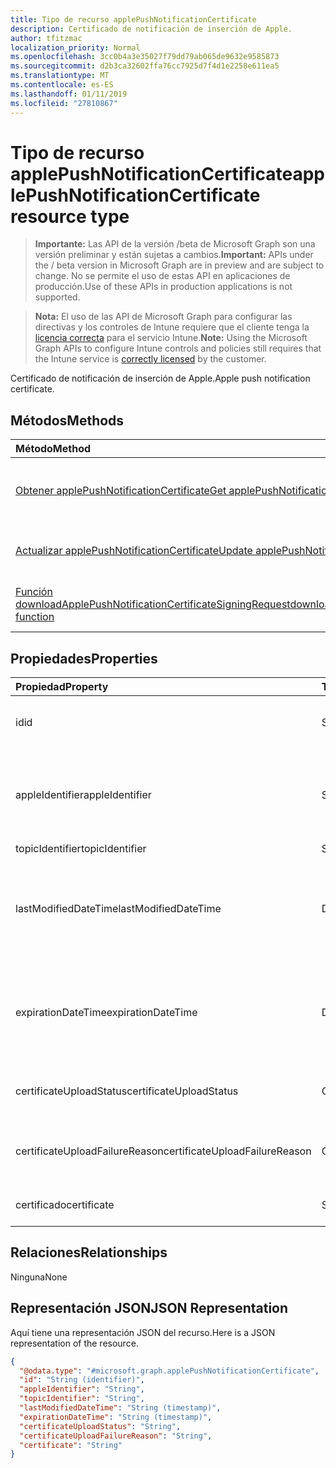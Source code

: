 ```yaml
---
title: Tipo de recurso applePushNotificationCertificate
description: Certificado de notificación de inserción de Apple.
author: tfitzmac
localization_priority: Normal
ms.openlocfilehash: 3cc0b4a3e35027f79dd79ab065de9632e9585873
ms.sourcegitcommit: d2b3ca32602ffa76cc7925d7f4d1e2258e611ea5
ms.translationtype: MT
ms.contentlocale: es-ES
ms.lasthandoff: 01/11/2019
ms.locfileid: "27810867"
---
```

# <a name="applepushnotificationcertificate-resource-type"></a><span data-ttu-id="f63a0-103">Tipo de recurso applePushNotificationCertificate</span><span class="sxs-lookup"><span data-stu-id="f63a0-103">applePushNotificationCertificate resource type</span></span>

> <span data-ttu-id="f63a0-104">**Importante:** Las API de la versión /beta de Microsoft Graph son una versión preliminar y están sujetas a cambios.</span><span class="sxs-lookup"><span data-stu-id="f63a0-104">**Important:** APIs under the / beta version in Microsoft Graph are in preview and are subject to change.</span></span> <span data-ttu-id="f63a0-105">No se permite el uso de estas API en aplicaciones de producción.</span><span class="sxs-lookup"><span data-stu-id="f63a0-105">Use of these APIs in production applications is not supported.</span></span>

> <span data-ttu-id="f63a0-106">**Nota:** El uso de las API de Microsoft Graph para configurar las directivas y los controles de Intune requiere que el cliente tenga la [licencia correcta](https://go.microsoft.com/fwlink/?linkid=839381) para el servicio Intune.</span><span class="sxs-lookup"><span data-stu-id="f63a0-106">**Note:** Using the Microsoft Graph APIs to configure Intune controls and policies still requires that the Intune service is [correctly licensed](https://go.microsoft.com/fwlink/?linkid=839381) by the customer.</span></span>

<span data-ttu-id="f63a0-107">Certificado de notificación de inserción de Apple.</span><span class="sxs-lookup"><span data-stu-id="f63a0-107">Apple push notification certificate.</span></span>
## <a name="methods"></a><span data-ttu-id="f63a0-108">Métodos</span><span class="sxs-lookup"><span data-stu-id="f63a0-108">Methods</span></span>
|<span data-ttu-id="f63a0-109">Método</span><span class="sxs-lookup"><span data-stu-id="f63a0-109">Method</span></span>|<span data-ttu-id="f63a0-110">Tipo de valor devuelto</span><span class="sxs-lookup"><span data-stu-id="f63a0-110">Return Type</span></span>|<span data-ttu-id="f63a0-111">Descripción</span><span class="sxs-lookup"><span data-stu-id="f63a0-111">Description</span></span>|
|:---|:---|:---|
|[<span data-ttu-id="f63a0-112">Obtener applePushNotificationCertificate</span><span class="sxs-lookup"><span data-stu-id="f63a0-112">Get applePushNotificationCertificate</span></span>](../api/intune-devices-applepushnotificationcertificate-get.md)|[<span data-ttu-id="f63a0-113">applePushNotificationCertificate</span><span class="sxs-lookup"><span data-stu-id="f63a0-113">applePushNotificationCertificate</span></span>](../resources/intune-devices-applepushnotificationcertificate.md)|<span data-ttu-id="f63a0-114">Lea las propiedades y las relaciones del objeto [applePushNotificationCertificate](../resources/intune-devices-applepushnotificationcertificate.md).</span><span class="sxs-lookup"><span data-stu-id="f63a0-114">Read properties and relationships of the [applePushNotificationCertificate](../resources/intune-devices-applepushnotificationcertificate.md) object.</span></span>|
|[<span data-ttu-id="f63a0-115">Actualizar applePushNotificationCertificate</span><span class="sxs-lookup"><span data-stu-id="f63a0-115">Update applePushNotificationCertificate</span></span>](../api/intune-devices-applepushnotificationcertificate-update.md)|[<span data-ttu-id="f63a0-116">applePushNotificationCertificate</span><span class="sxs-lookup"><span data-stu-id="f63a0-116">applePushNotificationCertificate</span></span>](../resources/intune-devices-applepushnotificationcertificate.md)|<span data-ttu-id="f63a0-117">Actualice las propiedades de un objeto [applePushNotificationCertificate](../resources/intune-devices-applepushnotificationcertificate.md).</span><span class="sxs-lookup"><span data-stu-id="f63a0-117">Update the properties of a [applePushNotificationCertificate](../resources/intune-devices-applepushnotificationcertificate.md) object.</span></span>|
|[<span data-ttu-id="f63a0-118">Función downloadApplePushNotificationCertificateSigningRequest</span><span class="sxs-lookup"><span data-stu-id="f63a0-118">downloadApplePushNotificationCertificateSigningRequest function</span></span>](../api/intune-devices-applepushnotificationcertificate-downloadapplepushnotificationcertificatesigningrequest.md)|<span data-ttu-id="f63a0-119">cadena</span><span class="sxs-lookup"><span data-stu-id="f63a0-119">String</span></span>|<span data-ttu-id="f63a0-120">Descargar solicitud de firma de certificado de notificación de inserción de Apple</span><span class="sxs-lookup"><span data-stu-id="f63a0-120">Download Apple push notification certificate signing request</span></span>|

## <a name="properties"></a><span data-ttu-id="f63a0-121">Propiedades</span><span class="sxs-lookup"><span data-stu-id="f63a0-121">Properties</span></span>
|<span data-ttu-id="f63a0-122">Propiedad</span><span class="sxs-lookup"><span data-stu-id="f63a0-122">Property</span></span>|<span data-ttu-id="f63a0-123">Tipo</span><span class="sxs-lookup"><span data-stu-id="f63a0-123">Type</span></span>|<span data-ttu-id="f63a0-124">Descripción</span><span class="sxs-lookup"><span data-stu-id="f63a0-124">Description</span></span>|
|:---|:---|:---|
|<span data-ttu-id="f63a0-125">id</span><span class="sxs-lookup"><span data-stu-id="f63a0-125">id</span></span>|<span data-ttu-id="f63a0-126">String</span><span class="sxs-lookup"><span data-stu-id="f63a0-126">String</span></span>|<span data-ttu-id="f63a0-127">Identificador único del certificado</span><span class="sxs-lookup"><span data-stu-id="f63a0-127">Unique Identifier for the certificate</span></span>|
|<span data-ttu-id="f63a0-128">appleIdentifier</span><span class="sxs-lookup"><span data-stu-id="f63a0-128">appleIdentifier</span></span>|<span data-ttu-id="f63a0-129">String</span><span class="sxs-lookup"><span data-stu-id="f63a0-129">String</span></span>|<span data-ttu-id="f63a0-130">Id. de Apple de la cuenta que se usó para crear el certificado push MDM.</span><span class="sxs-lookup"><span data-stu-id="f63a0-130">Apple Id of the account used to create the MDM push certificate.</span></span>|
|<span data-ttu-id="f63a0-131">topicIdentifier</span><span class="sxs-lookup"><span data-stu-id="f63a0-131">topicIdentifier</span></span>|<span data-ttu-id="f63a0-132">String</span><span class="sxs-lookup"><span data-stu-id="f63a0-132">String</span></span>|<span data-ttu-id="f63a0-133">Id. del tema</span><span class="sxs-lookup"><span data-stu-id="f63a0-133">Topic Id.</span></span>|
|<span data-ttu-id="f63a0-134">lastModifiedDateTime</span><span class="sxs-lookup"><span data-stu-id="f63a0-134">lastModifiedDateTime</span></span>|<span data-ttu-id="f63a0-135">DateTimeOffset</span><span class="sxs-lookup"><span data-stu-id="f63a0-135">DateTimeOffset</span></span>|<span data-ttu-id="f63a0-136">Fecha y hora de la última modificación del certificado de notificación push de Apple.</span><span class="sxs-lookup"><span data-stu-id="f63a0-136">Last modified date and time for Apple push notification certificate.</span></span>|
|<span data-ttu-id="f63a0-137">expirationDateTime</span><span class="sxs-lookup"><span data-stu-id="f63a0-137">expirationDateTime</span></span>|<span data-ttu-id="f63a0-138">DateTimeOffset</span><span class="sxs-lookup"><span data-stu-id="f63a0-138">DateTimeOffset</span></span>|<span data-ttu-id="f63a0-139">Fecha y hora de la expiración del certificado de notificación push de Apple.</span><span class="sxs-lookup"><span data-stu-id="f63a0-139">The expiration date and time for Apple push notification certificate.</span></span>|
|<span data-ttu-id="f63a0-140">certificateUploadStatus</span><span class="sxs-lookup"><span data-stu-id="f63a0-140">certificateUploadStatus</span></span>|<span data-ttu-id="f63a0-141">Cadena</span><span class="sxs-lookup"><span data-stu-id="f63a0-141">String</span></span>|<span data-ttu-id="f63a0-142">El estado de carga del certificado.</span><span class="sxs-lookup"><span data-stu-id="f63a0-142">The certificate upload status.</span></span>|
|<span data-ttu-id="f63a0-143">certificateUploadFailureReason</span><span class="sxs-lookup"><span data-stu-id="f63a0-143">certificateUploadFailureReason</span></span>|<span data-ttu-id="f63a0-144">Cadena</span><span class="sxs-lookup"><span data-stu-id="f63a0-144">String</span></span>|<span data-ttu-id="f63a0-145">No se pudo la razón por la carga de certificado.</span><span class="sxs-lookup"><span data-stu-id="f63a0-145">The reason the certificate upload failed.</span></span>|
|<span data-ttu-id="f63a0-146">certificado</span><span class="sxs-lookup"><span data-stu-id="f63a0-146">certificate</span></span>|<span data-ttu-id="f63a0-147">String</span><span class="sxs-lookup"><span data-stu-id="f63a0-147">String</span></span>|<span data-ttu-id="f63a0-148">Todavía no documentado</span><span class="sxs-lookup"><span data-stu-id="f63a0-148">Not yet documented</span></span>|

## <a name="relationships"></a><span data-ttu-id="f63a0-149">Relaciones</span><span class="sxs-lookup"><span data-stu-id="f63a0-149">Relationships</span></span>
<span data-ttu-id="f63a0-150">Ninguna</span><span class="sxs-lookup"><span data-stu-id="f63a0-150">None</span></span>
## <a name="json-representation"></a><span data-ttu-id="f63a0-151">Representación JSON</span><span class="sxs-lookup"><span data-stu-id="f63a0-151">JSON Representation</span></span>
<span data-ttu-id="f63a0-152">Aquí tiene una representación JSON del recurso.</span><span class="sxs-lookup"><span data-stu-id="f63a0-152">Here is a JSON representation of the resource.</span></span>
<!-- {
  "blockType": "resource",
  "keyProperty": "id",
  "@odata.type": "microsoft.graph.applePushNotificationCertificate"
}
-->
``` json
{
  "@odata.type": "#microsoft.graph.applePushNotificationCertificate",
  "id": "String (identifier)",
  "appleIdentifier": "String",
  "topicIdentifier": "String",
  "lastModifiedDateTime": "String (timestamp)",
  "expirationDateTime": "String (timestamp)",
  "certificateUploadStatus": "String",
  "certificateUploadFailureReason": "String",
  "certificate": "String"
}
```





